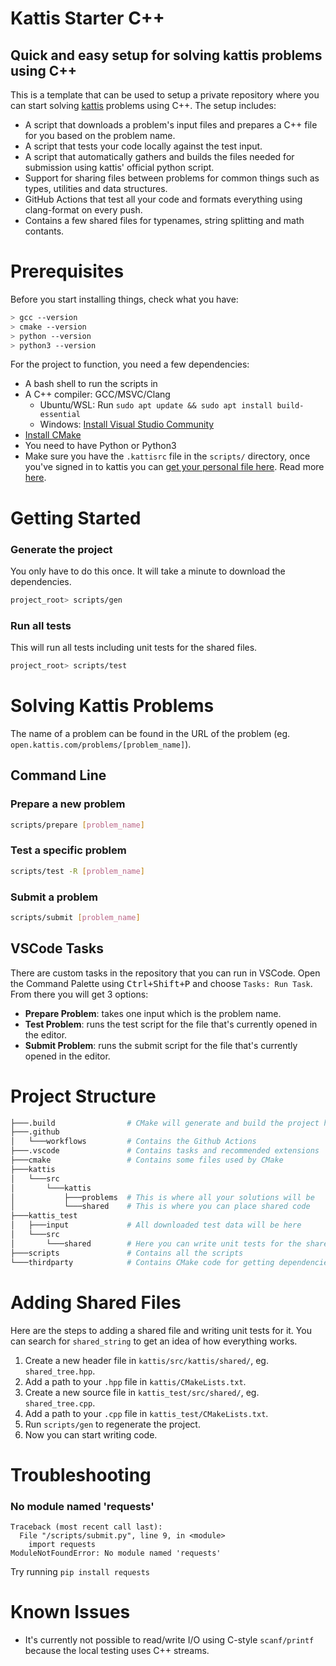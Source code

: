 # Kattis Starter C++

## Quick and easy setup for solving kattis problems using C++

This is a template that can be used to setup a private repository where you can start solving [kattis](https://open.kattis.com/) problems using C++. The setup includes:

* A script that downloads a problem's input files and prepares a C++ file for you based on the problem name.
* A script that tests your code locally against the test input.
* A script that automatically gathers and builds the files needed for submission using kattis' official python script.
* Support for sharing files between problems for common things such as types, utilities and data structures.
* GitHub Actions that test all your code and formats everything using clang-format on every push.
* Contains a few shared files for typenames, string splitting and math contants.

# Prerequisites

Before you start installing things, check what you have:
```sh
> gcc --version
> cmake --version
> python --version
> python3 --version
```
For the project to function, you need a few dependencies:
* A bash shell to run the scripts in
* A C++ compiler: GCC/MSVC/Clang
  * Ubuntu/WSL: Run `sudo apt update && sudo apt install build-essential`
  * Windows: [Install Visual Studio Community](https://visualstudio.microsoft.com/free-developer-offers/)
* [Install CMake](https://cmake.org/install/)
* You need to have Python or Python3
* Make sure you have the `.kattisrc` file in the `scripts/` directory, once you've signed in to kattis you can [get your personal file here](https://open.kattis.com/download/kattisrc). Read more [here](https://open.kattis.com/help/submit).

# Getting Started

### Generate the project
You only have to do this once.
It will take a minute to download the dependencies.
```sh
project_root> scripts/gen
```
### Run all tests
This will run all tests including unit tests for the shared files.
```sh
project_root> scripts/test
```

# Solving Kattis Problems

The name of a problem can be found in the URL of the problem (eg. `open.kattis.com/problems/[problem_name]`).

## Command Line

### Prepare a new problem
```sh
scripts/prepare [problem_name]
```
### Test a specific problem
```sh
scripts/test -R [problem_name]
```
### Submit a problem
```sh
scripts/submit [problem_name]
```

## VSCode Tasks

There are custom tasks in the repository that you can run in VSCode.
Open the Command Palette using <kbd>Ctrl+Shift+P</kbd> and choose `Tasks: Run Task`.
From there you will get 3 options:
* **Prepare Problem**: takes one input which is the problem name.
* **Test Problem**: runs the test script for the file that's currently opened in the editor.
* **Submit Problem**: runs the submit script for the file that's currently opened in the editor.

# Project Structure
```sh
├───.build                # CMake will generate and build the project here
├───.github
│   └───workflows         # Contains the Github Actions
├───.vscode               # Contains tasks and recommended extensions
├───cmake                 # Contains some files used by CMake
├───kattis
│   └───src
│       └───kattis
│           ├───problems  # This is where all your solutions will be
│           └───shared    # This is where you can place shared code
├───kattis_test
│   ├───input             # All downloaded test data will be here
│   └───src
│       └───shared        # Here you can write unit tests for the shared files
├───scripts               # Contains all the scripts
└───thirdparty            # Contains CMake code for getting dependencies
```

# Adding Shared Files
Here are the steps to adding a shared file and writing unit tests for it.
You can search for `shared_string` to get an idea of how everything works.

1. Create a new header file in `kattis/src/kattis/shared/`, eg. `shared_tree.hpp`.
2. Add a path to your `.hpp` file in `kattis/CMakeLists.txt`.
3. Create a new source file in `kattis_test/src/shared/`, eg. `shared_tree.cpp`.
4. Add a path to your `.cpp` file in `kattis_test/CMakeLists.txt`.
5. Run `scripts/gen` to regenerate the project.
6. Now you can start writing code.

# Troubleshooting
### No module named 'requests'
```
Traceback (most recent call last):
  File "/scripts/submit.py", line 9, in <module>
    import requests
ModuleNotFoundError: No module named 'requests'
```
Try running `pip install requests`


# Known Issues

* It's currently not possible to read/write I/O using C-style `scanf/printf` because the local testing uses C++ streams.
